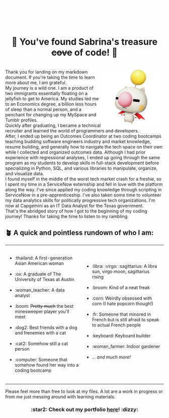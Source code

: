 <picture><img alt="header" src="WhiteBGHeader.gif"></picture>
# <h1 align="center" style="margin-top: 0px;">:turtle: You've found Sabrina's treasure <strike>cove</strike> of code! :tropical_fish:</h1>

<br><picture><img src="moogle-removebg-preview.png" width="200" align = "right"/></picture>
Thank you for landing on my markdown document. If you're taking the time to learn more about me, I am grateful.  
My journey is a wild one. I am a product of two immigrants essentially floating on a jellyfish to get to America. My studies led me to an Economics degree, a billion less hours of sleep than a normal person, and a penchant for changing up my MySpace and Tumblr profiles.<br>Quickly after graduating, I became a technical recruiter and learned the world of programmers and developers.<br>After, I ended up being an Outcomes Coordinator at two coding bootcamps teaching budding software engineers industry and market knowledge, resume building, and generally how to navigate the tech space on their own while I collected and organized outcomes data. Although I had prior experience with regressional analyses, I ended up going through the same program as my students to develop skills in full-stack development before specializing in Python, SQL, and various libraries to manipulate, organize, and visualize data.<br>
I found myself in the middle of the worst tech market crash for a freshie, so I spent my time in a ServiceNow externship and fell in love with the platform along the way. I've since applied my coding knowledge through scripting in ServiceNow in a pre-apprenticeship. I've also taken some time to volunteer my data analytics skills for politically progressive tech organizations. I'm now at Capgemini as an IT Data Analyst for the Texas government.
<br> That's the abridged story of how I got to the beginning of my coding journey! Thanks for taking the time to listen to my rambling.
 
## **:potted_plant: A quick and pointless rundown of who I am**:

<table border="0">
 <tr>
 </tr>
 <tr>
    <td>
      <ul><br>
<li>:thailand:	A first-generation Asian American woman</li><br>
<li>:ox:	A graduate of The University of Texas at Austin</li><br>
<li>:woman_teacher:	A data analyst</li><br> 
<li>:boom:	<strike>Pretty much</strike> the best minesweeper player you'll meet</li><br>
<li>:dog2:	Best friends with a dog and frenemies with a cat</li><br> 
<li>:cat2:	Somehow still a cat person</li><br>
<li>:computer:	Someone that somehow found her way into a coding bootcamp</li><br>
      </ul>
   </td>
    <td>
      <ul>
<li>:libra:	:virgo:	:sagittarius:	A libra sun, virgo moon, sagittarius rising</li><br>
<li>:broom:	Kind of a neat freak</li><br>
<li>:corn:	Weirdly obsessed with corn (I hate popcorn though!)</li><br>
<li>:fr:	Someone that minored in French but is still afraid to speak to actual French people</li><br> 
<li>:keyboard:	Keyboard builder</li><br>
<li>:woman_farmer:	Indoor gardener</li><br>
<li><em>... and much more!</em></li><br>
</ul>
   </td>
 </tr>
</table>

Please feel more than free to look at my files. A lot are a work in progress or from me just messing around with learning materials.

<h3 align="center">:star2: Check out my portfolio <a href="https://unbirthdays.github.io/">here</a>! :dizzy:</h3>


